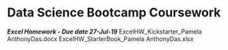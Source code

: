 # Data Science Bootcamp Coursework


***Excel Homework - Due date 27-Jul-19***
	ExcelHW_Kickstarter_Pamela AnthonyDas.docx
	ExcelHW_StarterBook_Pamela AnthonyDas.xlsx